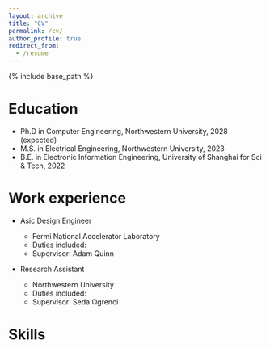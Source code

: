 ```yaml
---
layout: archive
title: "CV"
permalink: /cv/
author_profile: true
redirect_from:
  - /resume
---
```


{% include base_path %}

Education
======

* Ph.D in Computer Engineering, Northwestern University, 2028 (expected)
* M.S. in Electrical Engineering, Northwestern University, 2023
* B.E. in Electronic Information Engineering, University of Shanghai for Sci & Tech, 2022

Work experience
======
* Asic Design Engineer
  * Fermi National Accelerator Laboratory
  * Duties included: 
  * Supervisor: Adam Quinn

* Research Assistant
  * Northwestern University
  * Duties included: 
  * Supervisor: Seda Ogrenci
  
Skills
======
